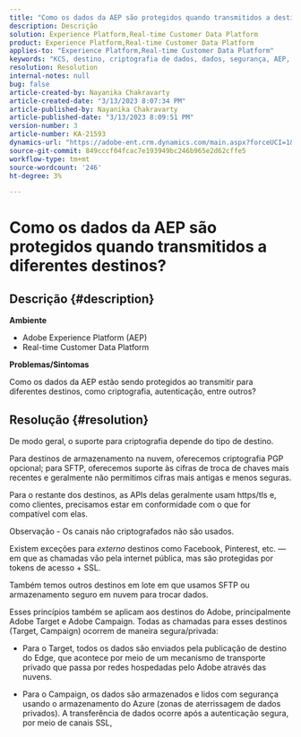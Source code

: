 ```yaml
---
title: "Como os dados da AEP são protegidos quando transmitidos a destinos diferentes?"
description: Descrição
solution: Experience Platform,Real-time Customer Data Platform
product: Experience Platform,Real-time Customer Data Platform
applies-to: "Experience Platform,Real-time Customer Data Platform"
keywords: "KCS, destino, criptografia de dados, dados, segurança, AEP, RT-CDP, Adobe, Target, Campaign"
resolution: Resolution
internal-notes: null
bug: false
article-created-by: Nayanika Chakravarty
article-created-date: "3/13/2023 8:07:34 PM"
article-published-by: Nayanika Chakravarty
article-published-date: "3/13/2023 8:09:51 PM"
version-number: 3
article-number: KA-21593
dynamics-url: "https://adobe-ent.crm.dynamics.com/main.aspx?forceUCI=1&pagetype=entityrecord&etn=knowledgearticle&id=702212af-dac1-ed11-83ff-6045bd0065b6"
source-git-commit: 849cccf04fcac7e193949bc246b965e2d62cffe5
workflow-type: tm+mt
source-wordcount: '246'
ht-degree: 3%

---
```


# Como os dados da AEP são protegidos quando transmitidos a diferentes destinos?

## Descrição {#description}


<b>Ambiente</b>

- Adobe Experience Platform (AEP)
- Real-time Customer Data Platform


<b>Problemas/Sintomas</b>

Como os dados da AEP estão sendo protegidos ao transmitir para diferentes destinos, como criptografia, autenticação, entre outros?


## Resolução {#resolution}


De modo geral, o suporte para criptografia depende do tipo de destino.

Para destinos de armazenamento na nuvem, oferecemos criptografia PGP opcional; para SFTP, oferecemos suporte às cifras de troca de chaves mais recentes e geralmente não permitimos cifras mais antigas e menos seguras.

Para o restante dos destinos, as APIs delas geralmente usam https/tls e, como clientes, precisamos estar em conformidade com o que for compatível com elas.

Observação - Os canais não criptografados não são usados.

Existem exceções para *externo* destinos como Facebook, Pinterest, etc. — em que as chamadas vão pela internet pública, mas são protegidas por tokens de acesso + SSL.

Também temos outros destinos em lote em que usamos SFTP ou armazenamento seguro em nuvem para trocar dados.



Esses princípios também se aplicam aos destinos do Adobe, principalmente Adobe Target e Adobe Campaign. Todas as chamadas para esses destinos (Target, Campaign) ocorrem de maneira segura/privada:

- Para o Target, todos os dados são enviados pela publicação de destino do Edge, que acontece por meio de um mecanismo de transporte privado que passa por redes hospedadas pelo Adobe através das nuvens.

- Para o Campaign, os dados são armazenados e lidos com segurança usando o armazenamento do Azure (zonas de aterrissagem de dados privados). A transferência de dados ocorre após a autenticação segura, por meio de canais SSL,


